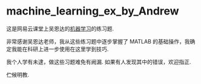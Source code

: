 # machine_learning_ex_by_Andrew
这是网易云课堂上吴恩达的[机器学习](https://study.163.com/course/courseMain.htm?courseId=1004570029)的练习题.

非常感谢吴恩达老师，我从这些练习题中逐步掌握了 MATLAB 的基础操作，我确定我能在科研上进一步使用在这里学到技巧.

我个人学有未逮，做这些习题难免有阙漏. 如果有人发现其中的错误，欢迎指正.

伫候明教.
